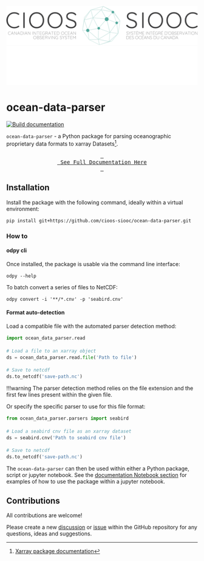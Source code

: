 
![Logo](docs/images/logo_EN_FR-1024x208.png#gh-light-mode-only)
![Logo](docs/images/cioos-national_EN_FR_W-01.png#gh-dark-mode-only)

# ocean-data-parser

<!-- You can get project-relevant badges from: [shields.io](https://shields.io/) -->

[![Build documentation](https://github.com/cioos-siooc/ocean-data-parser/actions/workflows/deploy-docs.yaml/badge.svg)](https://github.com/cioos-siooc/ocean-data-parser/actions/workflows/deploy-docs.yaml)

`ocean-data-parser` - a Python package for parsing oceanographic proprietary data formats to xarray Datasets[^1].

<div align = center>
<a href='https://cioos-siooc.github.io/ocean-data-parser/'><kbd> <br> See Full Documentation Here <br> </kbd></a>
</div>

## Installation

Install the package with the following command, ideally within a virtual environment:

```console
pip install git+https://github.com/cioos-siooc/ocean-data-parser.git
```

### How to

#### odpy cli

Once installed, the package is usable via the command line interface:

```console
odpy --help
```

To batch convert a series of files to NetCDF:

```
odpy convert -i '**/*.cnv' -p 'seabird.cnv'
```

#### Format auto-detection

Load a compatible file with the automated parser detection method:

```python
import ocean_data_parser.read

# Load a file to an xarray object
ds = ocean_data_parser.read.file('Path to file')

# Save to netcdf
ds.to_netcdf('save-path.nc')
```

!!!warning
    The parser detection method relies on the file extension and the first few lines present within the given file.

Or specify the specific parser to use for this file format:

``` python
from ocean_data_parser.parsers import seabird

# Load a seabird cnv file as an xarray dataset
ds = seabird.cnv('Path to seabird cnv file')

# Save to netcdf
ds.to_netcdf('save-path.nc')
```

The `ocean-data-parser` can then be used within either a Python package, script or jupyter notebook. See the [documentation Notebook section](https://cioos-siooc.github.io/ocean-data-parser) for examples of how to use the package within a jupyter notebook.

## Contributions

All contributions are welcome!

Please create a new [discussion](https://github.com/cioos-siooc/ocean-data-parser/discussions) or [issue](https://github.com/cioos-siooc/ocean-data-parser/issues) within the GitHub repository for any questions, ideas and suggestions.

[^1]: [Xarray package documentation](https://docs.xarray.dev/en/stable/index.html)
